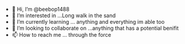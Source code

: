 - 👋 Hi, I’m @beebop1488
- 👀 I’m interested in ...Long walk in the sand
- 🌱 I’m currently learning ... anything and everything im able too
- 💞️ I’m looking to collaborate on ...anything that  has a potential benifit
- 📫 How to reach me ...
 through the force
<!---
beebop1488/beebop1488 is a ✨ special ✨ repository because its `README.md` (this file) appears on your GitHub profile.
You can click the Preview link to take a look at your changes.
--->
